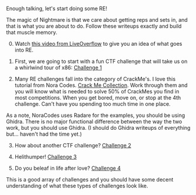 Enough talking, let's start doing some RE! 

The magic of Nightmare is that we care about getting reps and sets in, and that is what you are about to do. Follow these writeups exactly and build that muscle memory.


0. Watch [this video from LiveOverflow](https://www.youtube.com/watch?v=VroEiMOJPm8) to give you an idea of what goes into RE. 

1. First, we are going to start with a fun CTF challenge that will take us on a whirlwind tour of x86: [Challenge 1](csaw18_x86tour_pt1/)

2. Many RE challenges fall into the category of CrackMe's. I love this tutorial from Nora Codes. [Crack Me Collection](https://github.com/NoraCodes/crackmescrackmes/). Work through them and you will know what is needed to solve 50% of CrackMes you find in most competitions. When you get bored, move on, or stop at the 4th challenge. Can't have you spending too much time in one place. 

As a note, NoraCodes uses Radare for the examples, you should be using Ghidra. There is no major functional difference between the way the two work, but you should use Ghidra. (I should do Ghidra writeups of everything but... haven't had the time yet.)

3. How about another CTF challenge? [Challenge 2](pico18_strings/)

4. Helithumper! [Challenge 3](helithumper_re/)

5. Do you beleaf in life after love? [Challenge 4](csaw19_beleaf/)

This is a good array of challenges and you should have some decent understanding of what these types of challenges look like. 